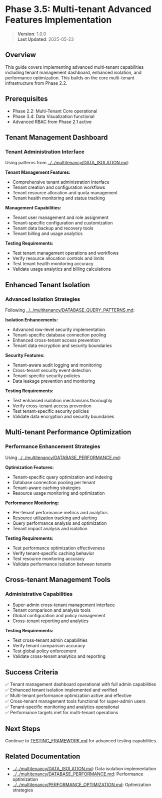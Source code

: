 
# Phase 3.5: Multi-tenant Advanced Features Implementation

> **Version**: 1.0.0  
> **Last Updated**: 2025-05-23

## Overview

This guide covers implementing advanced multi-tenant capabilities including tenant management dashboard, enhanced isolation, and performance optimization. This builds on the core multi-tenant infrastructure from Phase 2.2.

## Prerequisites

- Phase 2.2: Multi-Tenant Core operational
- Phase 3.4: Data Visualization functional
- Advanced RBAC from Phase 2.1 active

## Tenant Management Dashboard

### Tenant Administration Interface
Using patterns from [../../multitenancy/DATA_ISOLATION.md](../../multitenancy/DATA_ISOLATION.md):

**Tenant Management Features:**
- Comprehensive tenant administration interface
- Tenant creation and configuration workflows
- Tenant resource allocation and quota management
- Tenant health monitoring and status tracking

**Management Capabilities:**
- Tenant user management and role assignment
- Tenant-specific configuration and customization
- Tenant data backup and recovery tools
- Tenant billing and usage analytics

**Testing Requirements:**
- Test tenant management operations and workflows
- Verify resource allocation controls and limits
- Test tenant health monitoring accuracy
- Validate usage analytics and billing calculations

## Enhanced Tenant Isolation

### Advanced Isolation Strategies
Following [../../multitenancy/DATABASE_QUERY_PATTERNS.md](../../multitenancy/DATABASE_QUERY_PATTERNS.md):

**Isolation Enhancements:**
- Advanced row-level security implementation
- Tenant-specific database connection pooling
- Enhanced cross-tenant access prevention
- Tenant data encryption and security boundaries

**Security Features:**
- Tenant-aware audit logging and monitoring
- Cross-tenant security event detection
- Tenant-specific security policies
- Data leakage prevention and monitoring

**Testing Requirements:**
- Test enhanced isolation mechanisms thoroughly
- Verify cross-tenant access prevention
- Test tenant-specific security policies
- Validate data encryption and security boundaries

## Multi-tenant Performance Optimization

### Performance Enhancement Strategies
Using [../../multitenancy/DATABASE_PERFORMANCE.md](../../multitenancy/DATABASE_PERFORMANCE.md):

**Optimization Features:**
- Tenant-specific query optimization and indexing
- Database connection pooling per tenant
- Tenant-aware caching strategies
- Resource usage monitoring and optimization

**Performance Monitoring:**
- Per-tenant performance metrics and analytics
- Resource utilization tracking and alerting
- Query performance analysis and optimization
- Tenant impact analysis and isolation

**Testing Requirements:**
- Test performance optimization effectiveness
- Verify tenant-specific caching behavior
- Test resource monitoring accuracy
- Validate performance isolation between tenants

## Cross-tenant Management Tools

### Administrative Capabilities
- Super-admin cross-tenant management interface
- Tenant comparison and analysis tools
- Global configuration and policy management
- Cross-tenant reporting and analytics

**Testing Requirements:**
- Test cross-tenant admin capabilities
- Verify tenant comparison accuracy
- Test global policy enforcement
- Validate cross-tenant analytics and reporting

## Success Criteria

✅ Tenant management dashboard operational with full admin capabilities  
✅ Enhanced tenant isolation implemented and verified  
✅ Multi-tenant performance optimization active and effective  
✅ Cross-tenant management tools functional for super-admin users  
✅ Tenant-specific monitoring and analytics operational  
✅ Performance targets met for multi-tenant operations  

## Next Steps

Continue to [TESTING_FRAMEWORK.md](TESTING_FRAMEWORK.md) for advanced testing capabilities.

## Related Documentation

- [../../multitenancy/DATA_ISOLATION.md](../../multitenancy/DATA_ISOLATION.md): Data isolation implementation
- [../../multitenancy/DATABASE_PERFORMANCE.md](../../multitenancy/DATABASE_PERFORMANCE.md): Performance optimization
- [../../multitenancy/PERFORMANCE_OPTIMIZATION.md](../../multitenancy/PERFORMANCE_OPTIMIZATION.md): Optimization strategies
